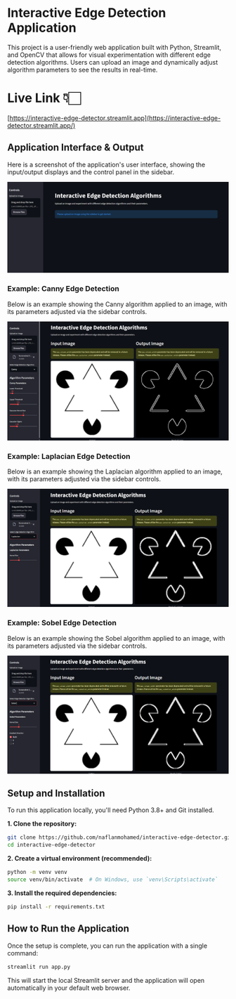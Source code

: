 # Interactive Edge Detection Application

This project is a user-friendly web application built with Python, Streamlit, and OpenCV that allows for visual experimentation with different edge detection algorithms. Users can upload an image and dynamically adjust algorithm parameters to see the results in real-time.

# Live Link 👇🏻

[https://interactive-edge-detector.streamlit.app](https://interactive-edge-detector.streamlit.app/)

## Application Interface & Output

Here is a screenshot of the application's user interface, showing the input/output displays and the control panel in the sidebar.

![Application UI Overview](screenshots/UI.png)

### Example: Canny Edge Detection

Below is an example showing the Canny algorithm applied to an image, with its parameters adjusted via the sidebar controls.

![Canny Edge Detection Example](screenshots/Canny.png)

### Example: Laplacian Edge Detection

Below is an example showing the Laplacian algorithm applied to an image, with its parameters adjusted via the sidebar controls.

![Laplacian Edge Detection Example](screenshots/Laplacian.png)

### Example: Sobel Edge Detection

Below is an example showing the Sobel algorithm applied to an image, with its parameters adjusted via the sidebar controls.

![Sobel Edge Detection Example](screenshots/Sobel.png)

## Setup and Installation

To run this application locally, you'll need Python 3.8+ and Git installed.

**1. Clone the repository:**

```bash
git clone https://github.com/naflanmohamed/interactive-edge-detector.git
cd interactive-edge-detector
```

**2. Create a virtual environment (recommended):**

```bash
python -m venv venv
source venv/bin/activate  # On Windows, use `venv\Scripts\activate`
```

**3. Install the required dependencies:**

```bash
pip install -r requirements.txt
```

## How to Run the Application

Once the setup is complete, you can run the application with a single command:

```bash
streamlit run app.py
```

This will start the local Streamlit server and the application will open automatically in your default web browser.
